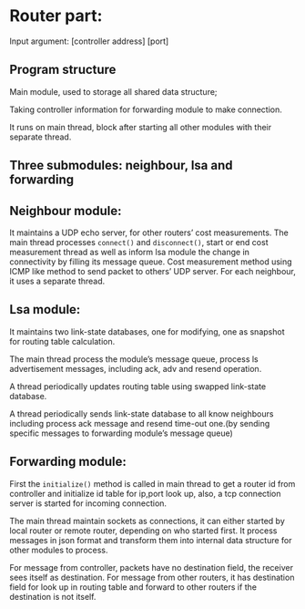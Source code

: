 Router part:
 =======

Input argument: [controller address] [port]

## Program structure

Main module, used to storage all shared data structure;

Taking controller information for forwarding module to make connection.

It runs on main thread, block after starting all other modules with their separate thread.

## Three submodules: neighbour, lsa and forwarding

## Neighbour module:

It maintains a UDP echo server, for other routers’ cost measurements. 
The main thread processes `connect()` and `disconnect()`, start or end cost measurement thread as well as inform lsa module the change in connectivity by filling its message queue.
Cost measurement method using ICMP like method to send packet to others’ UDP server. For each neighbour, it uses a separate thread.

## Lsa module:

It maintains two link-state databases, one for modifying, one as snapshot for routing table calculation. 

The main thread process the module’s message queue, process ls advertisement messages, including ack, adv and resend operation.

A thread periodically updates routing table using swapped link-state database.

A thread periodically sends link-state database to all know neighbours including process ack message and resend time-out one.(by sending specific messages to forwarding module’s message queue)

## Forwarding module:

First the `initialize()` method is called in main thread to get a router id from controller and initialize id table for ip,port look up, also, a tcp connection server is started for incoming connection.

The main thread maintain sockets as connections, it can either started by local router or remote router, depending on who started first. It process messages in json format and transform them into internal data structure for other modules to process. 

For message from controller, packets have no destination field, the receiver sees itself as destination. For message from other routers, it has destination field for look up in routing table and forward to other routers if the destination is not itself. 
